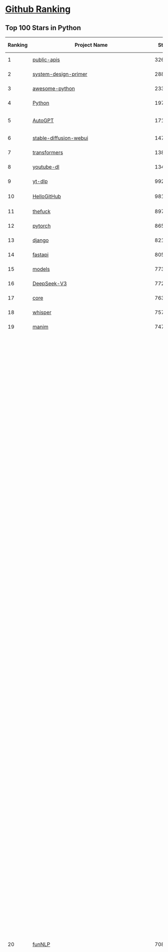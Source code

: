 [Github Ranking](../README.md)
==========

## Top 100 Stars in Python

| Ranking | Project Name | Stars | Forks | Language | Open Issues | Description | Last Commit |
| ------- | ------------ | ----- | ----- | -------- | ----------- | ----------- | ----------- |
| 1 | [public-apis](https://github.com/public-apis/public-apis) | 326855 | 34669 | Python | 47 | A collective list of free APIs | 2024-10-31T19:50:02Z |
| 2 | [system-design-primer](https://github.com/donnemartin/system-design-primer) | 288316 | 48018 | Python | 231 | Learn how to design large-scale systems. Prep for the system design interview.  Includes Anki flashcards. | 2024-12-02T01:10:39Z |
| 3 | [awesome-python](https://github.com/vinta/awesome-python) | 233046 | 25231 | Python | 0 | An opinionated list of awesome Python frameworks, libraries, software and resources. | 2024-08-11T17:10:18Z |
| 4 | [Python](https://github.com/TheAlgorithms/Python) | 197024 | 46228 | Python | 63 | All Algorithms implemented in Python | 2025-02-05T19:47:47Z |
| 5 | [AutoGPT](https://github.com/Significant-Gravitas/AutoGPT) | 171170 | 44988 | Python | 178 | AutoGPT is the vision of accessible AI for everyone, to use and to build on. Our mission is to provide the tools, so that you can focus on what matters. | 2025-02-06T23:30:27Z |
| 6 | [stable-diffusion-webui](https://github.com/AUTOMATIC1111/stable-diffusion-webui) | 147008 | 27500 | Python | 2296 | Stable Diffusion web UI | 2025-01-30T17:36:09Z |
| 7 | [transformers](https://github.com/huggingface/transformers) | 138710 | 27837 | Python | 999 | 🤗 Transformers: State-of-the-art Machine Learning for Pytorch, TensorFlow, and JAX. | 2025-02-07T01:03:26Z |
| 8 | [youtube-dl](https://github.com/ytdl-org/youtube-dl) | 134010 | 10194 | Python | 3699 | Command-line program to download videos from YouTube.com and other video sites | 2025-02-07T00:01:51Z |
| 9 | [yt-dlp](https://github.com/yt-dlp/yt-dlp) | 99299 | 7774 | Python | 1484 | A feature-rich command-line audio/video downloader | 2025-01-30T19:58:10Z |
| 10 | [HelloGitHub](https://github.com/521xueweihan/HelloGitHub) | 98185 | 9808 | Python | 186 | :octocat: 分享 GitHub 上有趣、入门级的开源项目。Share interesting, entry-level open source projects on GitHub. | 2025-01-27T03:53:33Z |
| 11 | [thefuck](https://github.com/nvbn/thefuck) | 89734 | 3615 | Python | 274 | Magnificent app which corrects your previous console command. | 2024-07-19T14:56:13Z |
| 12 | [pytorch](https://github.com/pytorch/pytorch) | 86572 | 23304 | Python | 14435 | Tensors and Dynamic neural networks in Python with strong GPU acceleration | 2025-02-07T04:01:52Z |
| 13 | [django](https://github.com/django/django) | 82194 | 32215 | Python | 0 | The Web framework for perfectionists with deadlines. | 2025-02-06T16:02:56Z |
| 14 | [fastapi](https://github.com/fastapi/fastapi) | 80556 | 6911 | Python | 51 | FastAPI framework, high performance, easy to learn, fast to code, ready for production | 2025-02-03T18:07:13Z |
| 15 | [models](https://github.com/tensorflow/models) | 77346 | 45696 | Python | 1064 | Models and examples built with TensorFlow | 2025-02-06T17:21:56Z |
| 16 | [DeepSeek-V3](https://github.com/deepseek-ai/DeepSeek-V3) | 77286 | 12214 | Python | 159 | None | 2025-02-05T08:53:53Z |
| 17 | [core](https://github.com/home-assistant/core) | 76312 | 32341 | Python | 2870 | :house_with_garden: Open source home automation that puts local control and privacy first. | 2025-02-07T00:33:07Z |
| 18 | [whisper](https://github.com/openai/whisper) | 75720 | 9048 | Python | 0 | Robust Speech Recognition via Large-Scale Weak Supervision | 2025-01-04T20:56:17Z |
| 19 | [manim](https://github.com/3b1b/manim) | 74745 | 6512 | Python | 434 | Animation engine for explanatory math videos | 2025-01-08T16:22:03Z |
| 20 | [funNLP](https://github.com/fighting41love/funNLP) | 70805 | 14659 | Python | 29 | 中英文敏感词、语言检测、中外手机/电话归属地/运营商查询、名字推断性别、手机号抽取、身份证抽取、邮箱抽取、中日文人名库、中文缩写库、拆字词典、词汇情感值、停用词、反动词表、暴恐词表、繁简体转换、英文模拟中文发音、汪峰歌词生成器、职业名称词库、同义词库、反义词库、否定词库、汽车品牌词库、汽车零件词库、连续英文切割、各种中文词向量、公司名字大全、古诗词库、IT词库、财经词库、成语词库、地名词库、历史名人词库、诗词词库、医学词库、饮食词库、法律词库、汽车词库、动物词库、中文聊天语料、中文谣言数据、百度中文问答数据集、句子相似度匹配算法集合、bert资源、文本生成&摘要相关工具、cocoNLP信息抽取工具、国内电话号码正则匹配、清华大学XLORE:中英文跨语言百科知识图谱、清华大学人工智能技术系列报告、自然语言生成、NLU太难了系列、自动对联数据及机器人、用户名黑名单列表、罪名法务名词及分类模型、微信公众号语料、cs224n深度学习自然语言处理课程、中文手写汉字识别、中文自然语言处理 语料/数据集、变量命名神器、分词语料库+代码、任务型对话英文数据集、ASR 语音数据集 + 基于深度学习的中文语音识别系统、笑声检测器、Microsoft多语言数字/单位/如日期时间识别包、中华新华字典数据库及api(包括常用歇后语、成语、词语和汉字)、文档图谱自动生成、SpaCy 中文模型、Common Voice语音识别数据集新版、神经网络关系抽取、基于bert的命名实体识别、关键词(Keyphrase)抽取包pke、基于医疗领域知识图谱的问答系统、基于依存句法与语义角色标注的事件三元组抽取、依存句法分析4万句高质量标注数据、cnocr：用来做中文OCR的Python3包、中文人物关系知识图谱项目、中文nlp竞赛项目及代码汇总、中文字符数据、speech-aligner: 从“人声语音”及其“语言文本”产生音素级别时间对齐标注的工具、AmpliGraph: 知识图谱表示学习(Python)库：知识图谱概念链接预测、Scattertext 文本可视化(python)、语言/知识表示工具：BERT & ERNIE、中文对比英文自然语言处理NLP的区别综述、Synonyms中文近义词工具包、HarvestText领域自适应文本挖掘工具（新词发现-情感分析-实体链接等）、word2word：(Python)方便易用的多语言词-词对集：62种语言/3,564个多语言对、语音识别语料生成工具：从具有音频/字幕的在线视频创建自动语音识别(ASR)语料库、构建医疗实体识别的模型（包含词典和语料标注）、单文档非监督的关键词抽取、Kashgari中使用gpt-2语言模型、开源的金融投资数据提取工具、文本自动摘要库TextTeaser: 仅支持英文、人民日报语料处理工具集、一些关于自然语言的基本模型、基于14W歌曲知识库的问答尝试--功能包括歌词接龙and已知歌词找歌曲以及歌曲歌手歌词三角关系的问答、基于Siamese bilstm模型的相似句子判定模型并提供训练数据集和测试数据集、用Transformer编解码模型实现的根据Hacker News文章标题自动生成评论、用BERT进行序列标记和文本分类的模板代码、LitBank：NLP数据集——支持自然语言处理和计算人文学科任务的100部带标记英文小说语料、百度开源的基准信息抽取系统、虚假新闻数据集、Facebook: LAMA语言模型分析，提供Transformer-XL/BERT/ELMo/GPT预训练语言模型的统一访问接口、CommonsenseQA：面向常识的英文QA挑战、中文知识图谱资料、数据及工具、各大公司内部里大牛分享的技术文档 PDF 或者 PPT、自然语言生成SQL语句（英文）、中文NLP数据增强（EDA）工具、英文NLP数据增强工具 、基于医药知识图谱的智能问答系统、京东商品知识图谱、基于mongodb存储的军事领域知识图谱问答项目、基于远监督的中文关系抽取、语音情感分析、中文ULMFiT-情感分析-文本分类-语料及模型、一个拍照做题程序、世界各国大规模人名库、一个利用有趣中文语料库 qingyun 训练出来的中文聊天机器人、中文聊天机器人seqGAN、省市区镇行政区划数据带拼音标注、教育行业新闻语料库包含自动文摘功能、开放了对话机器人-知识图谱-语义理解-自然语言处理工具及数据、中文知识图谱：基于百度百科中文页面-抽取三元组信息-构建中文知识图谱、masr: 中文语音识别-提供预训练模型-高识别率、Python音频数据增广库、中文全词覆盖BERT及两份阅读理解数据、ConvLab：开源多域端到端对话系统平台、中文自然语言处理数据集、基于最新版本rasa搭建的对话系统、基于TensorFlow和BERT的管道式实体及关系抽取、一个小型的证券知识图谱/知识库、复盘所有NLP比赛的TOP方案、OpenCLaP：多领域开源中文预训练语言模型仓库、UER：基于不同语料+编码器+目标任务的中文预训练模型仓库、中文自然语言处理向量合集、基于金融-司法领域(兼有闲聊性质)的聊天机器人、g2pC：基于上下文的汉语读音自动标记模块、Zincbase 知识图谱构建工具包、诗歌质量评价/细粒度情感诗歌语料库、快速转化「中文数字」和「阿拉伯数字」、百度知道问答语料库、基于知识图谱的问答系统、jieba_fast 加速版的jieba、正则表达式教程、中文阅读理解数据集、基于BERT等最新语言模型的抽取式摘要提取、Python利用深度学习进行文本摘要的综合指南、知识图谱深度学习相关资料整理、维基大规模平行文本语料、StanfordNLP 0.2.0：纯Python版自然语言处理包、NeuralNLP-NeuralClassifier：腾讯开源深度学习文本分类工具、端到端的封闭域对话系统、中文命名实体识别：NeuroNER vs. BertNER、新闻事件线索抽取、2019年百度的三元组抽取比赛：“科学空间队”源码、基于依存句法的开放域文本知识三元组抽取和知识库构建、中文的GPT2训练代码、ML-NLP - 机器学习(Machine Learning)NLP面试中常考到的知识点和代码实现、nlp4han:中文自然语言处理工具集(断句/分词/词性标注/组块/句法分析/语义分析/NER/N元语法/HMM/代词消解/情感分析/拼写检查、XLM：Facebook的跨语言预训练语言模型、用基于BERT的微调和特征提取方法来进行知识图谱百度百科人物词条属性抽取、中文自然语言处理相关的开放任务-数据集-当前最佳结果、CoupletAI - 基于CNN+Bi-LSTM+Attention 的自动对对联系统、抽象知识图谱、MiningZhiDaoQACorpus - 580万百度知道问答数据挖掘项目、brat rapid annotation tool: 序列标注工具、大规模中文知识图谱数据：1.4亿实体、数据增强在机器翻译及其他nlp任务中的应用及效果、allennlp阅读理解:支持多种数据和模型、PDF表格数据提取工具 、 Graphbrain：AI开源软件库和科研工具，目的是促进自动意义提取和文本理解以及知识的探索和推断、简历自动筛选系统、基于命名实体识别的简历自动摘要、中文语言理解测评基准，包括代表性的数据集&基准模型&语料库&排行榜、树洞 OCR 文字识别 、从包含表格的扫描图片中识别表格和文字、语声迁移、Python口语自然语言处理工具集(英文)、 similarity：相似度计算工具包，java编写、海量中文预训练ALBERT模型 、Transformers 2.0 、基于大规模音频数据集Audioset的音频增强 、Poplar：网页版自然语言标注工具、图片文字去除，可用于漫画翻译 、186种语言的数字叫法库、Amazon发布基于知识的人-人开放领域对话数据集 、中文文本纠错模块代码、繁简体转换 、 Python实现的多种文本可读性评价指标、类似于人名/地名/组织机构名的命名体识别数据集 、东南大学《知识图谱》研究生课程(资料)、. 英文拼写检查库 、 wwsearch是企业微信后台自研的全文检索引擎、CHAMELEON：深度学习新闻推荐系统元架构 、 8篇论文梳理BERT相关模型进展与反思、DocSearch：免费文档搜索引擎、 LIDA：轻量交互式对话标注工具 、aili - the fastest in-memory index in the East 东半球最快并发索引 、知识图谱车音工作项目、自然语言生成资源大全 、中日韩分词库mecab的Python接口库、中文文本摘要/关键词提取、汉字字符特征提取器 (featurizer)，提取汉字的特征（发音特征、字形特征）用做深度学习的特征、中文生成任务基准测评 、中文缩写数据集、中文任务基准测评 - 代表性的数据集-基准(预训练)模型-语料库-baseline-工具包-排行榜、PySS3：面向可解释AI的SS3文本分类器机器可视化工具 、中文NLP数据集列表、COPE - 格律诗编辑程序、doccano：基于网页的开源协同多语言文本标注工具 、PreNLP：自然语言预处理库、简单的简历解析器，用来从简历中提取关键信息、用于中文闲聊的GPT2模型：GPT2-chitchat、基于检索聊天机器人多轮响应选择相关资源列表(Leaderboards、Datasets、Papers)、(Colab)抽象文本摘要实现集锦(教程 、词语拼音数据、高效模糊搜索工具、NLP数据增广资源集、微软对话机器人框架 、 GitHub Typo Corpus：大规模GitHub多语言拼写错误/语法错误数据集、TextCluster：短文本聚类预处理模块 Short text cluster、面向语音识别的中文文本规范化、BLINK：最先进的实体链接库、BertPunc：基于BERT的最先进标点修复模型、Tokenizer：快速、可定制的文本词条化库、中文语言理解测评基准，包括代表性的数据集、基准(预训练)模型、语料库、排行榜、spaCy 医学文本挖掘与信息提取 、 NLP任务示例项目代码集、 python拼写检查库、chatbot-list - 行业内关于智能客服、聊天机器人的应用和架构、算法分享和介绍、语音质量评价指标(MOSNet, BSSEval, STOI, PESQ, SRMR)、 用138GB语料训练的法文RoBERTa预训练语言模型 、BERT-NER-Pytorch：三种不同模式的BERT中文NER实验、无道词典 - 有道词典的命令行版本，支持英汉互查和在线查询、2019年NLP亮点回顾、 Chinese medical dialogue data 中文医疗对话数据集 、最好的汉字数字(中文数字)-阿拉伯数字转换工具、 基于百科知识库的中文词语多词义/义项获取与特定句子词语语义消歧、awesome-nlp-sentiment-analysis - 情感分析、情绪原因识别、评价对象和评价词抽取、LineFlow：面向所有深度学习框架的NLP数据高效加载器、中文医学NLP公开资源整理 、MedQuAD：(英文)医学问答数据集、将自然语言数字串解析转换为整数和浮点数、Transfer Learning in Natural Language Processing (NLP) 、面向语音识别的中文/英文发音辞典、Tokenizers：注重性能与多功能性的最先进分词器、CLUENER 细粒度命名实体识别 Fine Grained Named Entity Recognition、 基于BERT的中文命名实体识别、中文谣言数据库、NLP数据集/基准任务大列表、nlp相关的一些论文及代码, 包括主题模型、词向量(Word Embedding)、命名实体识别(NER)、文本分类(Text Classificatin)、文本生成(Text Generation)、文本相似性(Text Similarity)计算等，涉及到各种与nlp相关的算法，基于keras和tensorflow 、Python文本挖掘/NLP实战示例、 Blackstone：面向非结构化法律文本的spaCy pipeline和NLP模型通过同义词替换实现文本“变脸” 、中文 预训练 ELECTREA 模型: 基于对抗学习 pretrain Chinese Model 、albert-chinese-ner - 用预训练语言模型ALBERT做中文NER 、基于GPT2的特定主题文本生成/文本增广、开源预训练语言模型合集、多语言句向量包、编码、标记和实现：一种可控高效的文本生成方法、 英文脏话大列表 、attnvis：GPT2、BERT等transformer语言模型注意力交互可视化、CoVoST：Facebook发布的多语种语音-文本翻译语料库，包括11种语言(法语、德语、荷兰语、俄语、西班牙语、意大利语、土耳其语、波斯语、瑞典语、蒙古语和中文)的语音、文字转录及英文译文、Jiagu自然语言处理工具 - 以BiLSTM等模型为基础，提供知识图谱关系抽取 中文分词 词性标注 命名实体识别 情感分析 新词发现 关键词 文本摘要 文本聚类等功能、用unet实现对文档表格的自动检测，表格重建、NLP事件提取文献资源列表 、 金融领域自然语言处理研究资源大列表、CLUEDatasetSearch - 中英文NLP数据集：搜索所有中文NLP数据集，附常用英文NLP数据集 、medical_NER - 中文医学知识图谱命名实体识别 、(哈佛)讲因果推理的免费书、知识图谱相关学习资料/数据集/工具资源大列表、Forte：灵活强大的自然语言处理pipeline工具集 、Python字符串相似性算法库、PyLaia：面向手写文档分析的深度学习工具包、TextFooler：针对文本分类/推理的对抗文本生成模块、Haystack：灵活、强大的可扩展问答(QA)框架、中文关键短语抽取工具 | 2024-05-10T07:38:24Z |
| 21 | [flask](https://github.com/pallets/flask) | 68727 | 16282 | Python | 2 | The Python micro framework for building web applications. | 2025-01-05T17:10:05Z |
| 22 | [screenshot-to-code](https://github.com/abi/screenshot-to-code) | 68041 | 8321 | Python | 89 | Drop in a screenshot and convert it to clean code (HTML/Tailwind/React/Vue) | 2025-02-04T16:05:42Z |
| 23 | [devops-exercises](https://github.com/bregman-arie/devops-exercises) | 67642 | 15131 | Python | 32 | Linux, Jenkins, AWS, SRE, Prometheus, Docker, Python, Ansible, Git, Kubernetes, Terraform, OpenStack, SQL, NoSQL, Azure, GCP, DNS, Elastic, Network, Virtualization. DevOps Interview Questions | 2025-01-25T17:57:43Z |
| 24 | [gpt_academic](https://github.com/binary-husky/gpt_academic) | 67309 | 8262 | Python | 406 | 为GPT/GLM等LLM大语言模型提供实用化交互接口，特别优化论文阅读/润色/写作体验，模块化设计，支持自定义快捷按钮&函数插件，支持Python和C++等项目剖析&自译解功能，PDF/LaTex论文翻译&总结功能，支持并行问询多种LLM模型，支持chatglm3等本地模型。接入通义千问, deepseekcoder, 讯飞星火, 文心一言, llama2, rwkv, claude2, moss等。 | 2025-02-06T17:21:47Z |
| 25 | [awesome-machine-learning](https://github.com/josephmisiti/awesome-machine-learning) | 66852 | 14780 | Python | 0 | A curated list of awesome Machine Learning frameworks, libraries and software. | 2024-12-16T21:26:20Z |
| 26 | [ComfyUI](https://github.com/comfyanonymous/ComfyUI) | 66061 | 7064 | Python | 1901 | The most powerful and modular diffusion model GUI, api and backend with a graph/nodes interface. | 2025-02-06T21:51:16Z |
| 27 | [d2l-zh](https://github.com/d2l-ai/d2l-zh) | 65538 | 11226 | Python | 0 | 《动手学深度学习》：面向中文读者、能运行、可讨论。中英文版被70多个国家的500多所大学用于教学。 | 2024-07-30T09:32:19Z |
| 28 | [cpython](https://github.com/python/cpython) | 65112 | 31045 | Python | 7201 | The Python programming language | 2025-02-07T03:15:11Z |
| 29 | [ansible](https://github.com/ansible/ansible) | 63915 | 23965 | Python | 544 | Ansible is a radically simple IT automation platform that makes your applications and systems easier to deploy and maintain. Automate everything from code deployment to network configuration to cloud management, in a language that approaches plain English, using SSH, with no agents to install on remote systems. https://docs.ansible.com. | 2025-02-05T02:09:06Z |
| 30 | [gpt4free](https://github.com/xtekky/gpt4free) | 63344 | 13540 | Python | 50 | The official gpt4free repository \| various collection of powerful language models \| gpt-4o and deepseek v3 & r1 | 2025-02-05T13:34:02Z |
| 31 | [PayloadsAllTheThings](https://github.com/swisskyrepo/PayloadsAllTheThings) | 63024 | 14960 | Python | 0 | A list of useful payloads and bypass for Web Application Security and Pentest/CTF | 2025-01-25T10:50:39Z |
| 32 | [keras](https://github.com/keras-team/keras) | 62474 | 19501 | Python | 220 | Deep Learning for humans | 2025-02-06T20:34:47Z |
| 33 | [sherlock](https://github.com/sherlock-project/sherlock) | 62254 | 7165 | Python | 88 | Hunt down social media accounts by username across social networks | 2025-02-03T08:47:52Z |
| 34 | [scikit-learn](https://github.com/scikit-learn/scikit-learn) | 60995 | 25564 | Python | 1555 | scikit-learn: machine learning in Python | 2025-02-06T19:21:52Z |
| 35 | [annotated_deep_learning_paper_implementations](https://github.com/labmlai/annotated_deep_learning_paper_implementations) | 58399 | 5948 | Python | 30 | 🧑‍🏫 60+ Implementations/tutorials of deep learning papers with side-by-side notes 📝; including transformers (original, xl, switch, feedback, vit, ...), optimizers (adam, adabelief, sophia, ...), gans(cyclegan, stylegan2, ...), 🎮 reinforcement learning (ppo, dqn), capsnet, distillation, ... 🧠 | 2024-08-24T09:18:59Z |
| 36 | [new-pac](https://github.com/Alvin9999/new-pac) | 58328 | 9711 | Python | 418 | 翻墙-科学上网、自由上网、免费科学上网、免费翻墙、fanqiang、油管youtube/视频下载、软件、VPN、一键翻墙浏览器，vps一键搭建翻墙服务器脚本/教程，免费shadowsocks/ss/ssr/v2ray/goflyway账号/节点，翻墙梯子，电脑、手机、iOS、安卓、windows、Mac、Linux、路由器翻墙、科学上网、youtube视频下载、youtube油管镜像/免翻墙网站、美区apple id共享账号、翻墙-科学上网-梯子 | 2025-02-07T04:02:21Z |
| 37 | [open-interpreter](https://github.com/OpenInterpreter/open-interpreter) | 58180 | 4983 | Python | 203 | A natural language interface for computers | 2025-01-24T13:02:04Z |
| 38 | [localstack](https://github.com/localstack/localstack) | 57546 | 4073 | Python | 264 | 💻 A fully functional local AWS cloud stack. Develop and test your cloud & Serverless apps offline | 2025-02-06T23:02:19Z |
| 39 | [llama](https://github.com/meta-llama/llama) | 57504 | 9692 | Python | 419 | Inference code for Llama models | 2025-01-26T21:42:26Z |
| 40 | [private-gpt](https://github.com/zylon-ai/private-gpt) | 55117 | 7403 | Python | 239 | Interact with your documents using the power of GPT, 100% privately, no data leaks | 2024-11-13T19:30:32Z |
| 41 | [you-get](https://github.com/soimort/you-get) | 54610 | 9701 | Python | 0 | :arrow_double_down: Dumb downloader that scrapes the web | 2025-01-04T02:13:08Z |
| 42 | [face_recognition](https://github.com/ageitgey/face_recognition) | 54054 | 13545 | Python | 757 | The world's simplest facial recognition api for Python and the command line | 2024-08-21T06:22:36Z |
| 43 | [scrapy](https://github.com/scrapy/scrapy) | 54042 | 10638 | Python | 430 | Scrapy, a fast high-level web crawling & scraping framework for Python. | 2025-02-06T17:07:07Z |
| 44 | [Real-Time-Voice-Cloning](https://github.com/CorentinJ/Real-Time-Voice-Cloning) | 53422 | 8886 | Python | 199 | Clone a voice in 5 seconds to generate arbitrary speech in real-time | 2024-08-14T19:54:03Z |
| 45 | [faceswap](https://github.com/deepfakes/faceswap) | 53181 | 13309 | Python | 27 | Deepfakes Software For All | 2024-11-19T23:13:32Z |
| 46 | [gpt-engineer](https://github.com/AntonOsika/gpt-engineer) | 53029 | 6921 | Python | 18 | Platform to experiment with the AI Software Engineer. Terminal based. NOTE: Very different from https://gptengineer.app | 2024-11-17T22:47:32Z |
| 47 | [requests](https://github.com/psf/requests) | 52463 | 9362 | Python | 186 | A simple, yet elegant, HTTP library. | 2025-02-03T16:59:00Z |
| 48 | [yolov5](https://github.com/ultralytics/yolov5) | 52198 | 16626 | Python | 193 | YOLOv5 🚀 in PyTorch > ONNX > CoreML > TFLite | 2025-01-30T16:42:48Z |
| 49 | [openpilot](https://github.com/commaai/openpilot) | 51838 | 9368 | Python | 117 | openpilot is an operating system for robotics. Currently, it upgrades the driver assistance system on 275+ supported cars. | 2025-02-07T03:52:08Z |
| 50 | [hackingtool](https://github.com/Z4nzu/hackingtool) | 51477 | 5538 | Python | 43 | ALL IN ONE Hacking Tool For Hackers | 2024-07-31T13:30:04Z |
| 51 | [rich](https://github.com/Textualize/rich) | 50580 | 1777 | Python | 192 | Rich is a Python library for rich text and beautiful formatting in the terminal. | 2024-12-02T16:01:57Z |
| 52 | [grok-1](https://github.com/xai-org/grok-1) | 49887 | 8335 | Python | 77 | Grok open release | 2024-08-30T04:17:25Z |
| 53 | [professional-programming](https://github.com/charlax/professional-programming) | 47270 | 3749 | Python | 1 | A collection of learning resources for curious software engineers | 2025-01-31T19:02:20Z |
| 54 | [big-list-of-naughty-strings](https://github.com/minimaxir/big-list-of-naughty-strings) | 46934 | 2150 | Python | 69 | The Big List of Naughty Strings is a list of strings which have a high probability of causing issues when used as user-input data. | 2024-04-18T03:26:59Z |
| 55 | [langflow](https://github.com/langflow-ai/langflow) | 46672 | 5114 | Python | 249 | Langflow is a low-code app builder for RAG and multi-agent AI applications. It’s Python-based and agnostic to any model, API, or database. | 2025-02-07T01:51:50Z |
| 56 | [PaddleOCR](https://github.com/PaddlePaddle/PaddleOCR) | 46180 | 7977 | Python | 48 | Awesome multilingual OCR toolkits based on PaddlePaddle (practical ultra lightweight OCR system, support 80+ languages recognition, provide data annotation and synthesis tools, support training and deployment among server, mobile, embedded and IoT devices) | 2025-02-06T08:04:34Z |
| 57 | [MetaGPT](https://github.com/geekan/MetaGPT) | 45975 | 5486 | Python | 44 | 🌟 The Multi-Agent Framework: First AI Software Company, Towards Natural Language Programming | 2024-12-18T02:20:32Z |
| 58 | [OpenHands](https://github.com/All-Hands-AI/OpenHands) | 45386 | 5018 | Python | 257 | 🙌 OpenHands: Code Less, Make More | 2025-02-06T21:38:10Z |
| 59 | [pandas](https://github.com/pandas-dev/pandas) | 44495 | 18199 | Python | 3599 | Flexible and powerful data analysis / manipulation library for Python, providing labeled data structures similar to R data.frame objects, statistical functions, and much more | 2025-02-06T18:28:49Z |
| 60 | [30-Days-Of-Python](https://github.com/Asabeneh/30-Days-Of-Python) | 44303 | 8478 | Python | 51 | 30 days of Python programming challenge is a step-by-step guide to learn the Python programming language in 30 days. This challenge may take more than100 days, follow your own pace.  These videos may help too: https://www.youtube.com/channel/UC7PNRuno1rzYPb1xLa4yktw | 2024-10-09T08:43:32Z |
| 61 | [Deep-Live-Cam](https://github.com/hacksider/Deep-Live-Cam) | 43674 | 6376 | Python | 9 | real time face swap and one-click video deepfake with only a single image | 2025-02-06T16:36:54Z |
| 62 | [Fooocus](https://github.com/lllyasviel/Fooocus) | 43029 | 6350 | Python | 196 | Focus on prompting and generating | 2025-01-24T10:55:35Z |
| 63 | [text-generation-webui](https://github.com/oobabooga/text-generation-webui) | 42281 | 5473 | Python | 212 | A Gradio web UI for Large Language Models with support for multiple inference backends. | 2025-02-03T20:58:07Z |
| 64 | [ChatGLM-6B](https://github.com/THUDM/ChatGLM-6B) | 41018 | 5240 | Python | 555 | ChatGLM-6B: An Open Bilingual Dialogue Language Model \| 开源双语对话语言模型 | 2024-06-27T04:05:25Z |
| 65 | [python-patterns](https://github.com/faif/python-patterns) | 40877 | 6955 | Python | 11 | A collection of design patterns/idioms in Python | 2024-09-05T20:53:59Z |
| 66 | [odoo](https://github.com/odoo/odoo) | 40436 | 26233 | Python | 3001 | Odoo. Open Source Apps To Grow Your Business. | 2025-02-07T03:59:00Z |
| 67 | [diagrams](https://github.com/mingrammer/diagrams) | 40232 | 2581 | Python | 307 | :art: Diagram as Code for prototyping cloud system architectures | 2025-02-04T02:52:50Z |
| 68 | [ailearning](https://github.com/apachecn/ailearning) | 40017 | 11499 | Python | 2 | AiLearning：数据分析+机器学习实战+线性代数+PyTorch+NLTK+TF2 | 2024-11-12T16:21:55Z |
| 69 | [stablediffusion](https://github.com/Stability-AI/stablediffusion) | 39973 | 5131 | Python | 243 | High-Resolution Image Synthesis with Latent Diffusion Models | 2024-10-10T21:28:57Z |
| 70 | [sentry](https://github.com/getsentry/sentry) | 39942 | 4262 | Python | 2044 | Developer-first error tracking and performance monitoring | 2025-02-07T04:03:59Z |
| 71 | [GPT-SoVITS](https://github.com/RVC-Boss/GPT-SoVITS) | 39907 | 4475 | Python | 672 | 1 min voice data can also be used to train a good TTS model! (few shot voice cloning) | 2025-01-18T12:51:48Z |
| 72 | [LLaMA-Factory](https://github.com/hiyouga/LLaMA-Factory) | 39550 | 4847 | Python | 269 | Unified Efficient Fine-Tuning of 100+ LLMs & VLMs (ACL 2024) | 2025-02-06T04:39:04Z |
| 73 | [black](https://github.com/psf/black) | 39528 | 2519 | Python | 344 | The uncompromising Python code formatter | 2025-02-07T02:59:16Z |
| 74 | [nanoGPT](https://github.com/karpathy/nanoGPT) | 39083 | 6358 | Python | 218 | The simplest, fastest repository for training/finetuning medium-sized GPTs. | 2024-12-09T23:53:04Z |
| 75 | [ColossalAI](https://github.com/hpcaitech/ColossalAI) | 39055 | 4365 | Python | 400 | Making large AI models cheaper, faster and more accessible | 2025-02-06T09:21:05Z |
| 76 | [autogen](https://github.com/microsoft/autogen) | 38906 | 5709 | Python | 529 | A programming framework for agentic AI 🤖 PyPi: autogen-agentchat Discord: https://aka.ms/autogen-discord Office Hour: https://aka.ms/autogen-officehour | 2025-02-07T02:35:23Z |
| 77 | [cheat.sh](https://github.com/chubin/cheat.sh) | 38884 | 1809 | Python | 122 | the only cheat sheet you need | 2025-02-01T13:32:00Z |
| 78 | [Deep-Learning-Papers-Reading-Roadmap](https://github.com/floodsung/Deep-Learning-Papers-Reading-Roadmap) | 38711 | 7341 | Python | 50 | Deep Learning papers reading roadmap for anyone who are eager to learn this amazing tech! | 2022-11-27T13:18:32Z |
| 79 | [airflow](https://github.com/apache/airflow) | 38613 | 14604 | Python | 1100 | Apache Airflow - A platform to programmatically author, schedule, and monitor workflows | 2025-02-07T03:23:32Z |
| 80 | [llama_index](https://github.com/run-llama/llama_index) | 38613 | 5510 | Python | 631 | LlamaIndex is the leading framework for building LLM-powered agents over your data. | 2025-02-07T02:03:07Z |
| 81 | [bert](https://github.com/google-research/bert) | 38602 | 9656 | Python | 790 | TensorFlow code and pre-trained models for BERT | 2024-07-23T23:39:41Z |
| 82 | [mitmproxy](https://github.com/mitmproxy/mitmproxy) | 37802 | 4101 | Python | 328 | An interactive TLS-capable intercepting HTTP proxy for penetration testers and software developers. | 2025-02-06T00:41:23Z |
| 83 | [FastChat](https://github.com/lm-sys/FastChat) | 37681 | 4610 | Python | 794 | An open platform for training, serving, and evaluating large language models. Release repo for Vicuna and Chatbot Arena. | 2025-02-06T07:11:44Z |
| 84 | [TTS](https://github.com/coqui-ai/TTS) | 37407 | 4669 | Python | 15 | 🐸💬 - a deep learning toolkit for Text-to-Speech, battle-tested in research and production | 2024-08-16T12:07:14Z |
| 85 | [quivr](https://github.com/QuivrHQ/quivr) | 37222 | 3622 | Python | 42 | Opiniated RAG for integrating GenAI in your apps 🧠   Focus on your product rather than the RAG. Easy integration in existing products with customisation!  Any LLM: GPT4, Groq, Llama. Any Vectorstore: PGVector, Faiss. Any Files. Anyway you want.  | 2025-02-04T10:18:50Z |
| 86 | [Open-Assistant](https://github.com/LAION-AI/Open-Assistant) | 37207 | 3260 | Python | 226 | OpenAssistant is a chat-based assistant that understands tasks, can interact with third-party systems, and retrieve information dynamically to do so. | 2024-08-17T01:55:35Z |
| 87 | [streamlit](https://github.com/streamlit/streamlit) | 37135 | 3199 | Python | 948 | Streamlit — A faster way to build and share data apps. | 2025-02-07T02:04:38Z |
| 88 | [WeChatMsg](https://github.com/LC044/WeChatMsg) | 36956 | 3816 | Python | 57 | 提取微信聊天记录，将其导出成HTML、Word、Excel文档永久保存，对聊天记录进行分析生成年度聊天报告，用聊天数据训练专属于个人的AI聊天助手 | 2025-01-02T13:14:29Z |
| 89 | [python-cheatsheet](https://github.com/gto76/python-cheatsheet) | 36800 | 6517 | Python | 5 | Comprehensive Python Cheatsheet | 2025-02-06T14:46:17Z |
| 90 | [interview_internal_reference](https://github.com/0voice/interview_internal_reference) | 36767 | 9454 | Python | 28 | 2023年最新总结，阿里，腾讯，百度，美团，头条等技术面试题目，以及答案，专家出题人分析汇总。 | 2024-05-20T12:04:02Z |
| 91 | [vllm](https://github.com/vllm-project/vllm) | 36625 | 5529 | Python | 1203 | A high-throughput and memory-efficient inference and serving engine for LLMs | 2025-02-07T03:54:20Z |
| 92 | [DeepSpeed](https://github.com/deepspeedai/DeepSpeed) | 36579 | 4227 | Python | 996 | DeepSpeed is a deep learning optimization library that makes distributed training and inference easy, efficient, and effective. | 2025-02-07T00:03:01Z |
| 93 | [markitdown](https://github.com/microsoft/markitdown) | 36268 | 1625 | Python | 125 | Python tool for converting files and office documents to Markdown. | 2025-02-01T06:23:28Z |
| 94 | [GFPGAN](https://github.com/TencentARC/GFPGAN) | 36256 | 6008 | Python | 351 | GFPGAN aims at developing Practical Algorithms for Real-world Face Restoration. | 2024-07-26T18:44:02Z |
| 95 | [ultralytics](https://github.com/ultralytics/ultralytics) | 36134 | 6969 | Python | 693 | Ultralytics YOLO11 🚀 | 2025-02-07T03:20:00Z |
| 96 | [OpenBB](https://github.com/OpenBB-finance/OpenBB) | 36011 | 3271 | Python | 36 | Investment Research for Everyone, Everywhere. | 2025-02-06T02:47:21Z |
| 97 | [wtfpython](https://github.com/satwikkansal/wtfpython) | 35987 | 2667 | Python | 72 | What the f*ck Python? 😱 | 2025-01-16T18:18:13Z |
| 98 | [freqtrade](https://github.com/freqtrade/freqtrade) | 35915 | 7007 | Python | 39 | Free, open source crypto trading bot | 2025-02-06T05:34:23Z |
| 99 | [DragGAN](https://github.com/XingangPan/DragGAN) | 35844 | 3458 | Python | 144 | Official Code for DragGAN (SIGGRAPH 2023) | 2024-05-18T17:51:40Z |
| 100 | [gradio](https://github.com/gradio-app/gradio) | 35818 | 2695 | Python | 440 | Build and share delightful machine learning apps, all in Python. 🌟 Star to support our work! | 2025-02-07T03:57:47Z |

